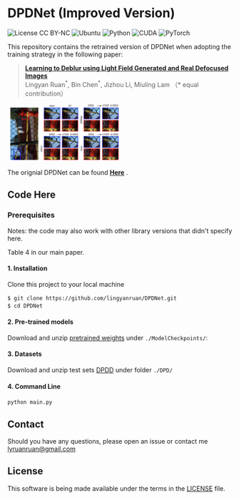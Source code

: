 # DPDNet (Improved Version)

![License CC BY-NC](https://img.shields.io/badge/License-GNU_AGPv3-yellowgreen.svg?style=flat)
![Ubuntu](https://img.shields.io/badge/Ubuntu-16.0.4%20&%2018.0.4-blue.svg?style=plastic)
![Python](https://img.shields.io/badge/Python-3.6-yellowgreen.svg?style=plastic)
![CUDA](https://img.shields.io/badge/CUDA-10.2%20-yellowgreen.svg?style=plastic)
![PyTorch](https://img.shields.io/badge/PyTorch-1.8.0-yellowgreen.svg?style=plastic)

This repository contains the retrained version of DPDNet when adopting the training strategy in the following paper:

> **[Learning to Deblur using Light Field Generated and Real Defocused Images](placeholder)**<br>
> Lingyan Ruan<sup>\*</sup>, Bin Chen<sup>\*</sup>, Jizhou Li, Miuling Lam （\* equal contribution）

<p align="left">
  <a>
    <img src="./assets/performance_gain.png" width="50%" alt="teaser figure">
  </a><br>
</p>

<!-- <img src="./assets/performance_gain.png" width="50%" alt="teaser figure"> -->

The orignial DPDNet can be found **[Here](https://github.com/Abdullah-Abuolaim/defocus-deblurring-dual-pixel)** .

## Code Here

### Prerequisites

Notes: the code may also work with other library versions that didn't specify here.

Table 4 in our main paper.

#### 1. Installation

Clone this project to your local machine

```bash
$ git clone https://github.com/lingyanruan/DPDNet.git
$ cd DPDNet
```

#### 2. Pre-trained models

Download and unzip [pretrained weights](placeholder) under `./ModelCheckpoints/`:

#### 3. Datasets

Download and unzip test sets [DPDD](https://github.com/Abdullah-Abuolaim/defocus-deblurring-dual-pixel) under folder `./DPD/`

#### 4. Command Line

```shell
python main.py
```

## Contact

Should you have any questions, please open an issue or contact me [lyruanruan@gmail.com](mailto:lyruanruan@gmail.com)

## License

This software is being made available under the terms in the [LICENSE](LICENSE) file.
